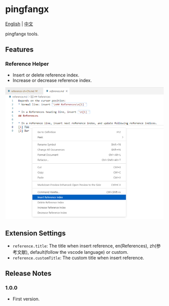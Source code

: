 # pingfangx
[English](https://github.com/pingfangx/vscodex/blob/master/pingfangx/README.md) | [中文](https://github.com/pingfangx/vscodex/blob/master/pingfangx/README.zh-CN.md)

pingfangx tools.

## Features

### Reference Helper
* Insert or delete reference index.
* Increase or decrease reference index.

![reference](https://github.com/pingfangx/vscodex/raw/master/pingfangx/screenshots/reference.png)

## Extension Settings
* `reference.title`: The title when insert reference, en(References), zh(参考文献), default(follow the vscode language) or custom.
* `reference.customTitle`: The custom title when insert reference.

## Release Notes

### 1.0.0
* First version.